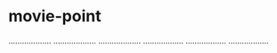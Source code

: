 # movie-point
...................
...................
...................
..................
..................
..................
